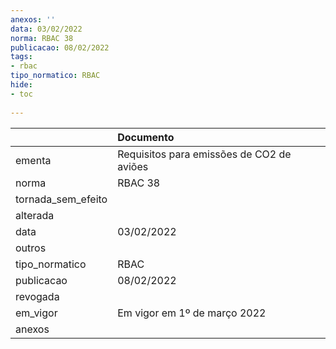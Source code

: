 ```yaml
---
anexos: ''
data: 03/02/2022
norma: RBAC 38
publicacao: 08/02/2022
tags:
- rbac
tipo_normatico: RBAC
hide: 
- toc 
 
---
```


|                    | Documento                                 |
|:-------------------|:------------------------------------------|
| ementa             | Requisitos para emissões de CO2 de aviões |
| norma              | RBAC 38                                   |
| tornada_sem_efeito |                                           |
| alterada           |                                           |
| data               | 03/02/2022                                |
| outros             |                                           |
| tipo_normatico     | RBAC                                      |
| publicacao         | 08/02/2022                                |
| revogada           |                                           |
| em_vigor           | Em vigor em 1º de março 2022              |
| anexos             |                                           |